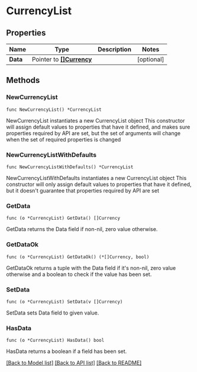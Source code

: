 # CurrencyList

## Properties

Name | Type | Description | Notes
------------ | ------------- | ------------- | -------------
**Data** | Pointer to [**[]Currency**](Currency.md) |  | [optional] 

## Methods

### NewCurrencyList

`func NewCurrencyList() *CurrencyList`

NewCurrencyList instantiates a new CurrencyList object
This constructor will assign default values to properties that have it defined,
and makes sure properties required by API are set, but the set of arguments
will change when the set of required properties is changed

### NewCurrencyListWithDefaults

`func NewCurrencyListWithDefaults() *CurrencyList`

NewCurrencyListWithDefaults instantiates a new CurrencyList object
This constructor will only assign default values to properties that have it defined,
but it doesn't guarantee that properties required by API are set

### GetData

`func (o *CurrencyList) GetData() []Currency`

GetData returns the Data field if non-nil, zero value otherwise.

### GetDataOk

`func (o *CurrencyList) GetDataOk() (*[]Currency, bool)`

GetDataOk returns a tuple with the Data field if it's non-nil, zero value otherwise
and a boolean to check if the value has been set.

### SetData

`func (o *CurrencyList) SetData(v []Currency)`

SetData sets Data field to given value.

### HasData

`func (o *CurrencyList) HasData() bool`

HasData returns a boolean if a field has been set.


[[Back to Model list]](../README.md#documentation-for-models) [[Back to API list]](../README.md#documentation-for-api-endpoints) [[Back to README]](../README.md)


